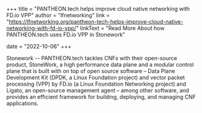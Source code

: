 +++
title = "PANTHEON.tech helps improve cloud native networking with FD.io VPP"
author = "lfnetworking"
link = "https://lfnetworking.org/pantheon-tech-helps-improve-cloud-native-networking-with-fd-io-vpp/"
linkText = "Read More About how PANTHEON.tech uses FD.io VPP in Stonework"

date = "2022-10-06"
+++

Stonework -- PANTHEON.tech tackles CNFs with their open-source product,
StoneWork, a high performance data plane and a modular control plane that is built
with on top of open source software – Data Plane Development Kit (DPDK, a Linux
Foundation project) and vector packet processing (VPP) by FD.io (a Linux
Foundation Networking project) and Ligato, an open-source management agent – among
other software, and provides an efficient framework for building, deploying, and
managing CNF applications.
